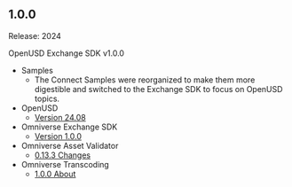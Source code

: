 1.0.0
-----
Release: 2024

OpenUSD Exchange SDK v1.0.0

* Samples
    * The Connect Samples were reorganized to make them more digestible and switched to the Exchange SDK to focus on OpenUSD topics.
* OpenUSD
    * [Version 24.08](https://github.com/PixarAnimationStudios/OpenUSD/blob/v24.08/CHANGELOG.md)
* Omniverse Exchange SDK
    * [Version 1.0.0](https://docs.omniverse.nvidia.com/usd/code-docs/usd-exchange-sdk/1.0.0/index.html)
* Omniverse Asset Validator
    * [0.13.3 Changes](https://docs.omniverse.nvidia.com/kit/docs/asset-validator)
* Omniverse Transcoding
    * [1.0.0 About](https://docs.omniverse.nvidia.com/kit/docs/omni-transcoding)
